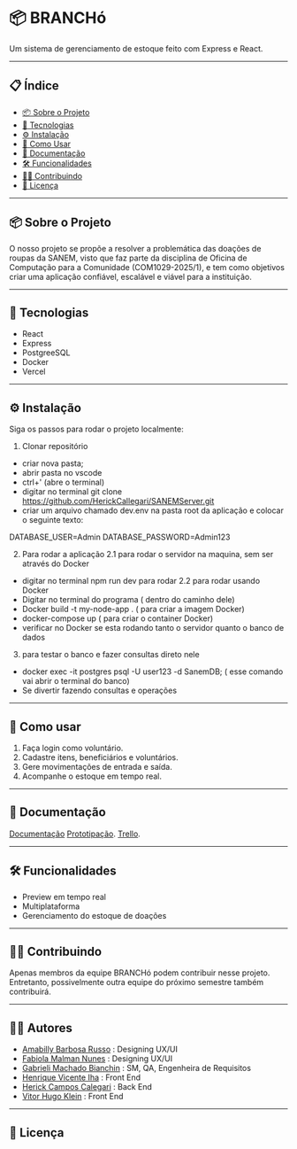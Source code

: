 # 📦 BRANCHó

Um sistema de gerenciamento de estoque feito com Express e React. 

---

## 📋 Índice

- [📦 Sobre o Projeto](#-sobre-o-projeto)
- [🚀 Tecnologias](#-tecnologias)
- [⚙️ Instalação](#️-instalação)
- [🧪 Como Usar](#-como-usar)
- [📄 Documentação](#-documentação-)
- [🛠 Funcionalidades](#-funcionalidades)
- [🧑‍💻 Contribuindo](#-contribuindo)
- [📄 Licença](#-licença)

---

## 📦 Sobre o Projeto

O nosso projeto se propõe a resolver a problemática das doações de roupas da SANEM, visto que faz parte da disciplina de Oficina de Computação para a Comunidade (COM1029-2025/1), e tem como objetivos criar uma aplicação confiável, escalável e viável para a instituição.

---

## 🚀 Tecnologias

- React
- Express
- PostgreeSQL
- Docker
- Vercel

---

## ⚙️ Instalação

Siga os passos para rodar o projeto localmente:

1. Clonar repositório 

- criar nova pasta;
- abrir pasta no vscode
- ctrl+' (abre o terminal)
- digitar no terminal git clone https://github.com/HerickCallegari/SANEMServer.git
- criar um arquivo chamado dev.env na pasta root da aplicação e colocar o seguinte texto:

DATABASE_USER=Admin
DATABASE_PASSWORD=Admin123
   

2. Para rodar a aplicação 
 2.1 para rodar o servidor na maquina, sem ser através do Docker 
  - digitar no terminal npm run dev para rodar 
 2.2 para rodar usando Docker
  - Digitar no terminal do programa ( dentro do caminho dele)
  - Docker build -t my-node-app .   ( para criar a imagem Docker)
  - docker-compose up               ( para criar o container Docker)
  - verificar no Docker se esta rodando tanto o servidor quanto o banco de dados
3. para testar o banco e fazer consultas direto nele
  - docker exec -it postgres psql -U user123 -d SanemDB; ( esse comando vai abrir o terminal do banco)
  - Se divertir fazendo consultas e operações

---

## 🧪 Como usar

1. Faça login como voluntário.
2. Cadastre itens, beneficiários e voluntários.
3. Gere movimentações de entrada e saída.
4. Acompanhe o estoque em tempo real.

---
## 📄 Documentação

[Documentação](https://docs.google.com/document/d/1AAftUtZLdgNcrAR81hu4ujMgPfKsgk5sTsIFrUFoR6M/edit?usp=sharing)
[Prototipação](https://www.figma.com/design/Nw6ZMXU4QDHtnW0xVftRn1/Untitled?node-id=0-1&t=Ecz3DBGmvg3mjTuf-1).
[Trello](https://trello.com/invite/b/67e30a8d5b7a21524c2541ac/ATTI536628c2633e8b3c378224e702e822b7F186A0A2/brancho).

---

## 🛠 Funcionalidades

- Preview em tempo real
- Multiplataforma
- Gerenciamento do estoque de doações

---

## 🧑‍💻 Contribuindo

Apenas membros da equipe BRANCHó podem contribuir nesse projeto. Entretanto, possivelmente outra equipe do próximo semestre também contribuirá.

---

## 🙋‍♀️ Autores

- [Amabilly Barbosa Russo](https://github.com/ambarussian) : Designing UX/UI
- [Fabiola Malman Nunes](https://github.com/FabiolaMnss) : Designing UX/UI
- [Gabrieli Machado Bianchin](https://github.com/GabrieliMachadoBianchin) : SM, QA, Engenheira de Requisitos
- [Henrique Vicente Iha](https://github.com/catchdark) : Front End 
- [Herick Campos Calegari](https://github.com/HerickCallegari) : Back End
- [Vitor Hugo Klein](https://github.com/Vitor-Klein) : Front End

---

## 📄 Licença 

